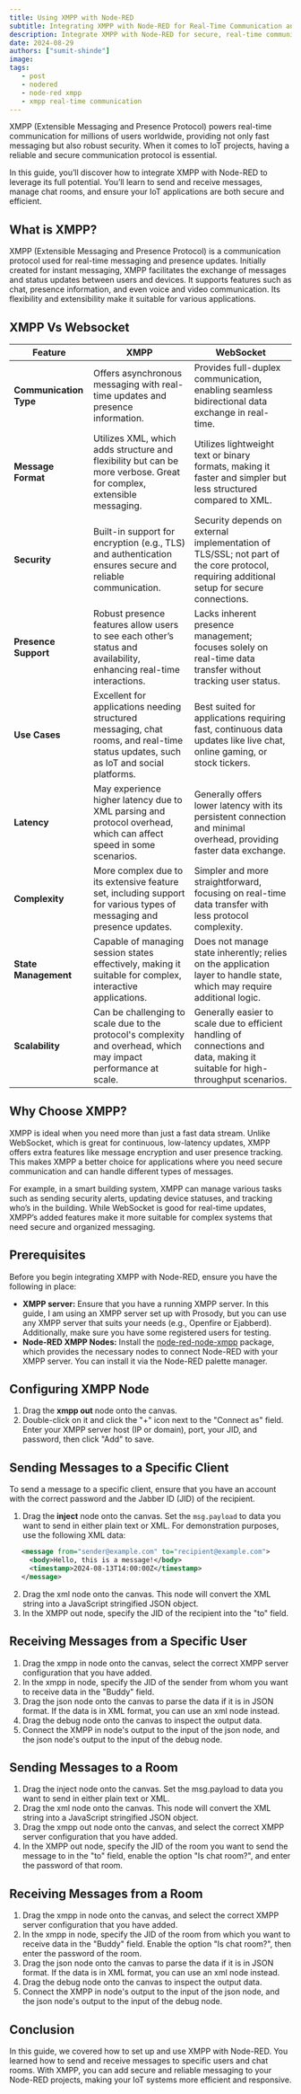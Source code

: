 ```yaml
---
title: Using XMPP with Node-RED
subtitle: Integrating XMPP with Node-RED for Real-Time Communication and Automation
description: Integrate XMPP with Node-RED for secure, real-time communication in IoT projects. Learn to send and receive messages, handle rooms, and more.
date: 2024-08-29
authors: ["sumit-shinde"]
image: 
tags:
   - post
   - nodered
   - node-red xmpp
   - xmpp real-time communication
---
```


XMPP (Extensible Messaging and Presence Protocol) powers real-time communication for millions of users worldwide, providing not only fast messaging but also robust security. When it comes to IoT projects, having a reliable and secure communication protocol is essential.

<!--more-->

In this guide, you’ll discover how to integrate XMPP with Node-RED to leverage its full potential. You’ll learn to send and receive messages, manage chat rooms, and ensure your IoT applications are both secure and efficient.
  
## What is XMPP?

XMPP (Extensible Messaging and Presence Protocol) is a communication protocol used for real-time messaging and presence updates. Initially created for instant messaging, XMPP facilitates the exchange of messages and status updates between users and devices. It supports features such as chat, presence information, and even voice and video communication. Its flexibility and extensibility make it suitable for various applications.

## XMPP Vs Websocket

| **Feature**          | **XMPP**                                         | **WebSocket**                                    |
|----------------------|--------------------------------------------------|--------------------------------------------------|
| **Communication Type** | Offers asynchronous messaging with real-time updates and presence information. | Provides full-duplex communication, enabling seamless bidirectional data exchange in real-time. |
| **Message Format**   | Utilizes XML, which adds structure and flexibility but can be more verbose. Great for complex, extensible messaging. | Utilizes lightweight text or binary formats, making it faster and simpler but less structured compared to XML. |
| **Security**         | Built-in support for encryption (e.g., TLS) and authentication ensures secure and reliable communication. | Security depends on external implementation of TLS/SSL; not part of the core protocol, requiring additional setup for secure connections. |
| **Presence Support** | Robust presence features allow users to see each other’s status and availability, enhancing real-time interactions. | Lacks inherent presence management; focuses solely on real-time data transfer without tracking user status. |
| **Use Cases**        | Excellent for applications needing structured messaging, chat rooms, and real-time status updates, such as IoT and social platforms. | Best suited for applications requiring fast, continuous data updates like live chat, online gaming, or stock tickers. |
| **Latency**          | May experience higher latency due to XML parsing and protocol overhead, which can affect speed in some scenarios. | Generally offers lower latency with its persistent connection and minimal overhead, providing faster data exchange. |
| **Complexity**       | More complex due to its extensive feature set, including support for various types of messaging and presence updates. | Simpler and more straightforward, focusing on real-time data transfer with less protocol complexity. |
| **State Management** | Capable of managing session states effectively, making it suitable for complex, interactive applications. | Does not manage state inherently; relies on the application layer to handle state, which may require additional logic. |
| **Scalability**      | Can be challenging to scale due to the protocol's complexity and overhead, which may impact performance at scale. | Generally easier to scale due to efficient handling of connections and data, making it suitable for high-throughput scenarios. |


## Why Choose XMPP?

XMPP is ideal when you need more than just a fast data stream. Unlike WebSocket, which is great for continuous, low-latency updates, XMPP offers extra features like message encryption and user presence tracking. This makes XMPP a better choice for applications where you need secure communication and can handle different types of messages.

For example, in a smart building system, XMPP can manage various tasks such as sending security alerts, updating device statuses, and tracking who’s in the building. While WebSocket is good for real-time updates, XMPP’s added features make it more suitable for complex systems that need secure and organized messaging.

## Prerequisites

Before you begin integrating XMPP with Node-RED, ensure you have the following in place:

- **XMPP server:** Ensure that you have a running XMPP server. In this guide, I am using an XMPP server set up with Prosody, but you can use any XMPP server that suits your needs (e.g., Openfire or Ejabberd). Additionally, make sure you have some registered users for testing.
- **Node-RED XMPP Nodes:** Install the [node-red-node-xmpp](https://flows.nodered.org/node/node-red-node-xmpp) package, which provides the necessary nodes to connect Node-RED with your XMPP server. You can install it via the Node-RED palette manager.

## Configuring XMPP Node 

1. Drag the **xmpp out** node onto the canvas. 
2. Double-click on it and click the "+" icon next to the "Connect as" field. Enter your XMPP server host (IP or domain), port, your JID, and password, then click "Add" to save.

## Sending Messages to a Specific Client

To send a message to a specific client, ensure that you have an account with the correct password and the Jabber ID (JID) of the recipient.

1. Drag the **inject** node onto the canvas. Set the `msg.payload` to data you want to send in either plain text or XML. For demonstration purposes, use the following XML data:

```xml
   <message from="sender@example.com" to="recipient@example.com">
     <body>Hello, this is a message!</body>
     <timestamp>2024-08-13T14:00:00Z</timestamp>
   </message>
```

2. Drag the xml node onto the canvas. This node will convert the XML string into a JavaScript stringified JSON object.
3. In the XMPP out node, specify the JID of the recipient into the "to" field.

## Receiving Messages from a Specific User

1. Drag the xmpp in node onto the canvas, select the correct XMPP server configuration that you have added.
2. In the xmpp in node, specify the JID of the sender from whom you want to receive data in the "Buddy" field.
3. Drag the json node onto the canvas to parse the data if it is in JSON format. If the data is in XML format, you can use an xml node instead.
4. Drag the debug node onto the canvas to inspect the output data.
5. Connect the XMPP in node's output to the input of the json node, and the json node's output to the input of the debug node.

## Sending Messages to a Room

1. Drag the inject node onto the canvas. Set the msg.payload to data you want to send in either plain text or XML.
2. Drag the xml node onto the canvas. This node will convert the XML string into a JavaScript stringified JSON object.
3. Drag the xmpp out node onto the canvas, and select the correct XMPP server configuration that you have added.
4. In the XMPP out node, specify the JID of the room you want to send the message to in the "to" field, enable the option "Is chat room?", and enter the password of that room.

## Receiving Messages from a Room

1. Drag the xmpp in node onto the canvas, and select the correct XMPP server configuration that you have added.
2. In the xmpp in node, specify the JID of the room from which you want to receive data in the "Buddy" field. Enable the option "Is chat room?", then enter the password of the room.
3. Drag the json node onto the canvas to parse the data if it is in JSON format. If the data is in XML format, you can use an xml node instead.
4. Drag the debug node onto the canvas to inspect the output data.
5. Connect the XMPP in node's output to the input of the json node, and the json node's output to the input of the debug node.

## Conclusion

In this guide, we covered how to set up and use XMPP with Node-RED. You learned how to send and receive messages to specific users and chat rooms. With XMPP, you can add secure and reliable messaging to your Node-RED projects, making your IoT systems more efficient and responsive.